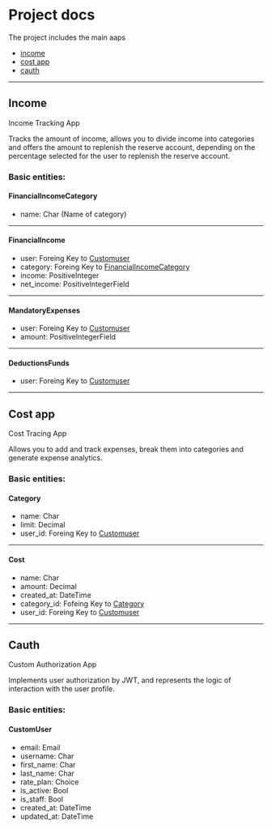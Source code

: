 # Project docs

The project includes the main aaps

* [income](#income)
* [cost app](#cost-app)
* [cauth](#cauth)

-------------------------------------------------------------------------

## Income

Income Tracking App

Tracks the amount of income, allows you to divide income into categories and offers the amount to replenish the reserve account, depending on the percentage selected for the user to replenish the reserve account.

### Basic entities:

#### FinancialIncomeCategory
- name: Char (Name of category)

-------------------------------------------------------------------------

#### FinancialIncome
- user: Foreing Key to [Customuser](#customuser)
- category: Foreing Key to [FinancialIncomeCategory](#financialincomecategory)
- income: PositiveInteger
- net_income: PositiveIntegerField

-------------------------------------------------------------------------

#### MandatoryExpenses

- user: Foreing Key to [Customuser](#customuser)
- amount: PositiveIntegerField

-------------------------------------------------------------------------

#### DeductionsFunds

- user: Foreing Key to [Customuser](#customuser)

-------------------------------------------------------------------------

## Cost app

Cost Tracing App

Allows you to add and track expenses, break them into categories and generate expense analytics.

### Basic entities:

#### Category

- name: Char
- limit: Decimal
- user_id: Foreing Key to [Customuser](#customuser)

-------------------------------------------------------------------------

#### Cost

- name: Char
- amount: Decimal
- created_at: DateTime
- category_id: Fofeing Key to [Category](#category)
- user_id: Foreing Key to [Customuser](#customuser)

-------------------------------------------------------------------------

## Cauth

Custom Authorization App

Implements user authorization by JWT, and represents the logic of interaction with the user profile.

### Basic entities:

#### CustomUser

- email: Email
- username: Char
- first_name: Char
- last_name: Char
- rate_plan: Choice
- is_active: Bool
- is_staff: Bool
- created_at: DateTime
- updated_at: DateTime